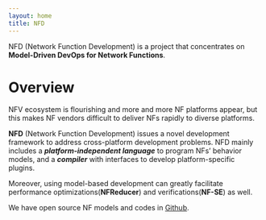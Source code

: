```yaml
---
layout: home
title: NFD
---
```


NFD (Network Function Development) is a project that concentrates on **Model-Driven DevOps for Network Functions**. 

# Overview 

NFV ecosystem is flourishing and more and more NF platforms appear, but this makes NF vendors difficult to deliver NFs rapidly to diverse platforms. 

**NFD** (Network Function Development) issues a novel development framework to address cross-platform development problems. NFD mainly includes a ***platform-independent language*** to program NFs’ behavior models, and a ***compiler*** with interfaces to develop platform-specific plugins. 

Moreover, using model-based development can greatly facilitate performance optimizations(**NFReducer**) and verifications(**NF-SE**) as well.


We have open source NF models and codes in [Github](https://github.com/NetFuncDev/nfd/tree/master/NF_examples). 
